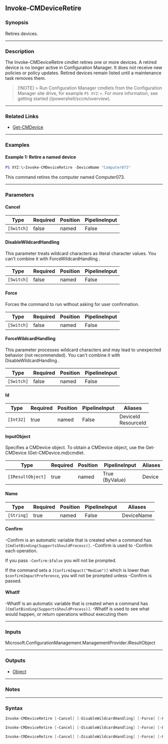 Invoke-CMDeviceRetire
---------------------




### Synopsis
Retires devices.



---


### Description

The Invoke-CMDeviceRetire cmdlet retires one or more devices. A retired device is no longer active in Configuration Manager. It does not receive new policies or policy updates. Retired devices remain listed until a maintenance task removes them.



> [!NOTE] > Run Configuration Manager cmdlets from the Configuration Manager site drive, for example `PS XYZ:>`. For more information, see getting started (/powershell/sccm/overview).



---


### Related Links
* [Get-CMDevice](Get-CMDevice)





---


### Examples
#### Example 1: Retire a named device
```PowerShell
PS XYZ:\>Invoke-CMDeviceRetire -DeviceName "Computer073"
```
This command retires the computer named Computer073.


---


### Parameters
#### **Cancel**








|Type      |Required|Position|PipelineInput|
|----------|--------|--------|-------------|
|`[Switch]`|false   |named   |False        |



#### **DisableWildcardHandling**

This parameter treats wildcard characters as literal character values. You can't combine it with ForceWildcardHandling .






|Type      |Required|Position|PipelineInput|
|----------|--------|--------|-------------|
|`[Switch]`|false   |named   |False        |



#### **Force**

Forces the command to run without asking for user confirmation.






|Type      |Required|Position|PipelineInput|
|----------|--------|--------|-------------|
|`[Switch]`|false   |named   |False        |



#### **ForceWildcardHandling**

This parameter processes wildcard characters and may lead to unexpected behavior (not recommended). You can't combine it with DisableWildcardHandling .






|Type      |Required|Position|PipelineInput|
|----------|--------|--------|-------------|
|`[Switch]`|false   |named   |False        |



#### **Id**








|Type     |Required|Position|PipelineInput|Aliases                |
|---------|--------|--------|-------------|-----------------------|
|`[Int32]`|true    |named   |False        |DeviceId<br/>ResourceId|



#### **InputObject**

Specifies a CMDevice object. To obtain a CMDevice object, use the Get-CMDevice (Get-CMDevice.md)cmdlet.






|Type             |Required|Position|PipelineInput |Aliases|
|-----------------|--------|--------|--------------|-------|
|`[IResultObject]`|true    |named   |True (ByValue)|Device |



#### **Name**








|Type      |Required|Position|PipelineInput|Aliases   |
|----------|--------|--------|-------------|----------|
|`[String]`|true    |named   |False        |DeviceName|



#### **Confirm**
-Confirm is an automatic variable that is created when a command has ```[CmdletBinding(SupportsShouldProcess)]```.
-Confirm is used to -Confirm each operation.

If you pass ```-Confirm:$false``` you will not be prompted.


If the command sets a ```[ConfirmImpact("Medium")]``` which is lower than ```$confirmImpactPreference```, you will not be prompted unless -Confirm is passed.

#### **WhatIf**
-WhatIf is an automatic variable that is created when a command has ```[CmdletBinding(SupportsShouldProcess)]```.
-WhatIf is used to see what would happen, or return operations without executing them


---


### Inputs
Microsoft.ConfigurationManagement.ManagementProvider.IResultObject





---


### Outputs
* [Object](https://learn.microsoft.com/en-us/dotnet/api/System.Object)






---


### Notes




---


### Syntax
```PowerShell
Invoke-CMDeviceRetire [-Cancel] [-DisableWildcardHandling] [-Force] [-ForceWildcardHandling] -Id <Int32> [-Confirm] [-WhatIf] [<CommonParameters>]
```
```PowerShell
Invoke-CMDeviceRetire [-Cancel] [-DisableWildcardHandling] [-Force] [-ForceWildcardHandling] -InputObject <IResultObject> [-Confirm] [-WhatIf] [<CommonParameters>]
```
```PowerShell
Invoke-CMDeviceRetire [-Cancel] [-DisableWildcardHandling] [-Force] [-ForceWildcardHandling] -Name <String> [-Confirm] [-WhatIf] [<CommonParameters>]
```
